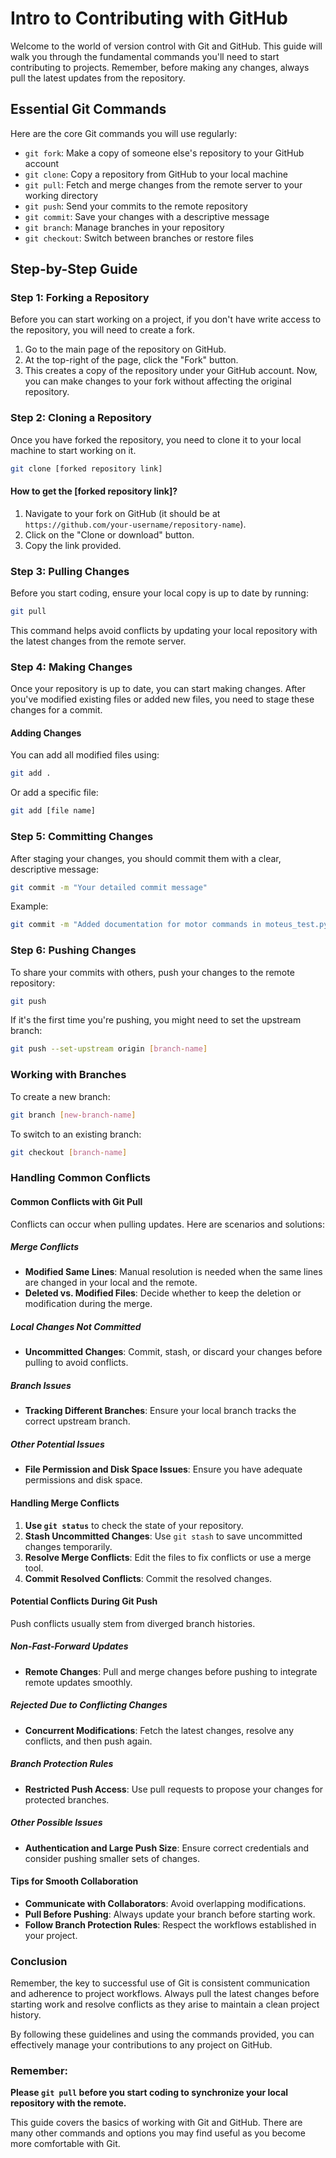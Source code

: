 # Intro to Contributing with GitHub

Welcome to the world of version control with Git and GitHub. This guide will walk you through the fundamental commands you'll need to start contributing to projects. Remember, before making any changes, always pull the latest updates from the repository.

## Essential Git Commands

Here are the core Git commands you will use regularly:

- `git fork`: Make a copy of someone else's repository to your GitHub account
- `git clone`: Copy a repository from GitHub to your local machine
- `git pull`: Fetch and merge changes from the remote server to your working directory
- `git push`: Send your commits to the remote repository
- `git commit`: Save your changes with a descriptive message
- `git branch`: Manage branches in your repository
- `git checkout`: Switch between branches or restore files

## Step-by-Step Guide

### Step 1: Forking a Repository

Before you can start working on a project, if you don't have write access to the repository, you will need to create a fork.

1. Go to the main page of the repository on GitHub.
2. At the top-right of the page, click the "Fork" button.
3. This creates a copy of the repository under your GitHub account. Now, you can make changes to your fork without affecting the original repository.

### Step 2: Cloning a Repository

Once you have forked the repository, you need to clone it to your local machine to start working on it.

```bash
git clone [forked repository link]
```

#### How to get the **[forked repository link]**?

1. Navigate to your fork on GitHub (it should be at `https://github.com/your-username/repository-name`).
2. Click on the "Clone or download" button.
3. Copy the link provided.

### Step 3: Pulling Changes

Before you start coding, ensure your local copy is up to date by running:

```bash
git pull
```

This command helps avoid conflicts by updating your local repository with the latest changes from the remote server.

### Step 4: Making Changes

Once your repository is up to date, you can start making changes. After you've modified existing files or added new files, you need to stage these changes for a commit.

#### Adding Changes

You can add all modified files using:

```bash
git add .
```

Or add a specific file:

```bash
git add [file name]
```

### Step 5: Committing Changes

After staging your changes, you should commit them with a clear, descriptive message:

```bash
git commit -m "Your detailed commit message"
```

Example:
```bash
git commit -m "Added documentation for motor commands in moteus_test.py"
```

### Step 6: Pushing Changes

To share your commits with others, push your changes to the remote repository:

```bash
git push
```

If it's the first time you're pushing, you might need to set the upstream branch:

```bash
git push --set-upstream origin [branch-name]
```

### Working with Branches

To create a new branch:

```bash
git branch [new-branch-name]
```

To switch to an existing branch:

```bash
git checkout [branch-name]
```

### Handling Common Conflicts

#### Common Conflicts with Git Pull
Conflicts can occur when pulling updates. Here are scenarios and solutions:

##### Merge Conflicts
- **Modified Same Lines**: Manual resolution is needed when the same lines are changed in your local and the remote.
- **Deleted vs. Modified Files**: Decide whether to keep the deletion or modification during the merge.

##### Local Changes Not Committed
- **Uncommitted Changes**: Commit, stash, or discard your changes before pulling to avoid conflicts.

##### Branch Issues
- **Tracking Different Branches**: Ensure your local branch tracks the correct upstream branch.

##### Other Potential Issues
- **File Permission and Disk Space Issues**: Ensure you have adequate permissions and disk space.

#### Handling Merge Conflicts
1. **Use `git status`** to check the state of your repository.
2. **Stash Uncommitted Changes**: Use `git stash` to save uncommitted changes temporarily.
3. **Resolve Merge Conflicts**: Edit the files to fix conflicts or use a merge tool.
4. **Commit Resolved Conflicts**: Commit the resolved changes.

#### Potential Conflicts During Git Push
Push conflicts usually stem from diverged branch histories.

##### Non-Fast-Forward Updates
- **Remote Changes**: Pull and merge changes before pushing to integrate remote updates smoothly.

##### Rejected Due to Conflicting Changes
- **Concurrent Modifications**: Fetch the latest changes, resolve any conflicts, and then push again.

##### Branch Protection Rules
- **Restricted Push Access**: Use pull requests to propose your changes for protected branches.

##### Other Possible Issues
- **Authentication and Large Push Size**: Ensure correct credentials and consider pushing smaller sets of changes.

#### Tips for Smooth Collaboration
- **Communicate with Collaborators**: Avoid overlapping modifications.
- **Pull Before Pushing**: Always update your branch before starting work.
- **Follow Branch Protection Rules**: Respect the workflows established in your project.

### Conclusion
Remember, the key to successful use of Git is consistent communication and adherence to project workflows. Always pull the latest changes before starting work and resolve conflicts as they arise to maintain a clean project history.

By following these guidelines and using the commands provided, you can effectively manage your contributions to any project on GitHub.

### Remember:

**Please `git pull` before you start coding to synchronize your local repository with the remote.**

This guide covers the basics of working with Git and GitHub. There are many other commands and options you may find useful as you become more comfortable with Git.
